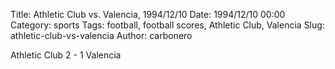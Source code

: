 Title: Athletic Club vs. Valencia, 1994/12/10
Date: 1994/12/10 00:00
Category: sports
Tags: football, football scores, Athletic Club, Valencia
Slug: athletic-club-vs-valencia
Author: carbonero


Athletic Club 2 - 1 Valencia
